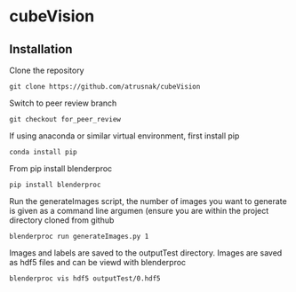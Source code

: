 # cubeVision

## Installation

Clone the repository 

    git clone https://github.com/atrusnak/cubeVision

Switch to peer review branch

    git checkout for_peer_review

If using anaconda or similar virtual environment, first install pip

    conda install pip

From pip install blenderproc

    pip install blenderproc

Run the generateImages script, the number of images you want to generate is given as a command
line argumen (ensure you are within the project directory cloned from github

    blenderproc run generateImages.py 1

Images and labels are saved to the outputTest directory. Images are saved as hdf5 files and can 
be viewd with blenderproc

    blenderproc vis hdf5 outputTest/0.hdf5
